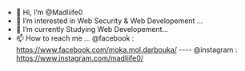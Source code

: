 - 👋 Hi, I’m @Madliife0
- 👀 I’m interested in Web Security & Web Developement ...
- 🌱 I’m currently Studying Web Developement...
- 📫 How to reach me ... @facebook : https://www.facebook.com/moka.mol.darbouka/ ---- @instagram : https://www.instagram.com/madliife0/ 

<!---
Madliife0/Madliife0 is a ✨ special ✨ repository because its `README.md` (this file) appears on your GitHub profile.
You can click the Preview link to take a look at your changes.
--->
